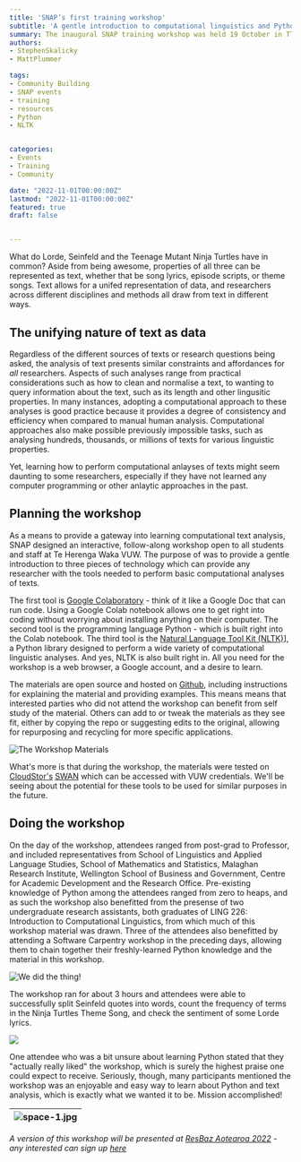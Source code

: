 ```yaml
---
title: 'SNAP’s first training workshop'
subtitle: 'A gentle introduction to computational linguistics and Python’s Natural language Tool Kit (NLTK) with Stephen Skalicky'
summary: The inaugural SNAP training workshop was held 19 October in TTR106
authors:
- StephenSkalicky
- MattPlummer

tags:
- Community Building
- SNAP events
- training
- resources
- Python
- NLTK


categories:
- Events
- Training
- Community 

date: "2022-11-01T00:00:00Z"
lastmod: "2022-11-01T00:00:00Z"
featured: true
draft: false


---
```


What do Lorde, Seinfeld and the Teenage Mutant Ninja Turtles have in common? Aside from being awesome, properties of all three can be represented as text, whether that be song lyrics, episode scripts, or theme songs. Text allows for a unifed representation of data, and researchers across different disciplines and methods all draw from text in different ways.

## The unifying nature of text as data

Regardless of the different sources of texts or research questions being asked, the analysis of text presents similar constraints and affordances for *all* researchers. Aspects of such analyses range from practical considerations such as how to clean and normalise a text, to wanting to query information about the text, such as its length and other lingusitic properties. In many instances, adopting a computational approach to these analyses is good practice because it provides a degree of consistency and efficiency when compared to manual human analysis. Computational approaches also make possible previously impossible tasks, such as analysing hundreds, thousands, or millions of texts for various linguistic properties. 

Yet, learning how to perform computational anlayses of texts might seem daunting to some researchers, especially if they have not learned any computer programming or other anlaytic approaches in the past. 

## Planning the workshop

As a means to provide a gateway into learning computational text analysis, SNAP designed an interactive, follow-along workshop open to all students and staff at Te Herenga Waka VUW. The purpose of was to provide a gentle introduction to three pieces of technology which can provide any researcher with the tools needed to perform basic computational analyses of texts. 

The first tool is [Google Colaboratory](https://colab.research.google.com/) - think of it like a Google Doc that can run code. Using a Google Colab notebook allows one to get right into coding without worrying about installing anything on their computer. The second tool is the programming language Python - which is built right into the Colab notebook. The third tool is the [Natural Language Tool Kit (NLTK)](https://www.nltk.org/)], a Python library designed to perform a wide variety of computational linguistic analyses. And yes, NLTK is also built right in. All you need for the workshop is a web browser, a Google account, and a desire to learn. 

The materials are open source and hosted on [Github](https://github.com/scskalicky/SNAP-CL), including instructions for explaining the material and providing examples. This means means that interested parties who did not attend the workshop can benefit from self study of the material. Others can add to or tweak the materials as they see fit, either by copying the repo or suggesting edits to the original, allowing for repurposing and recycling for more specific applications. 

![The Workshop Materials](https://i.imgur.com/ZKjxMkO.png)

What's more is that during the workshop, the materials were tested on [CloudStor's](https://www.aarnet.edu.au/cloudstor) [SWAN](https://www.aarnet.edu.au/data-analysis-in-cloudstor-swan-is-ready-for-researchers) which can be accessed with VUW credentials. We'll be seeing about the potential for these tools to be used for similar purposes in the future. 

## Doing the workshop

On the day of the workshop, attendees ranged from post-grad to Professor, and included representatives from School of Linguistics and Applied Language Studies, School of Mathematics and Statistics, Malaghan Research Institute, Wellington School of Business and Government, Centre for Academic Development and the Research Office. Pre-existing knowledge of Python among the attendees ranged from zero to heaps, and as such the workshop also benefitted from the presense of two undergraduate research assistants, both graduates of LING 226: Introduction to Computational Linguistics, from which much of this workshop material was drawn. Three of the attendees also benefitted by attending a Software Carpentry workshop in the preceding days, allowing them to chain together their freshly-learned Python knowledge and the material in this workshop. 

![We did the thing!](https://i.imgur.com/g888CVf.jpg)

The workshop ran for about 3 hours and attendees were able to successfully split Seinfeld quotes into words, count the frequency of terms in the Ninja Turtles Theme Song, and check the sentiment of some Lorde lyrics. 

![](https://i.imgur.com/CpEnRyj.png)

One attendee who was a bit unsure about learning Python stated that they "actually really liked" the workshop, which is surely the highest praise one could expect to receive. Seriously, though, many participants mentioned the workshop was an enjoyable and easy way to learn about Python and text analysis, which is exactly what we wanted it to be. Mission accomplished!

| ![space-1.jpg](https://i.imgur.com/1HQIHBX.jpg) |
|:--:|

*A version of this workshop will be presented at [ResBaz Aotearoa 2022](https://resbaz.auckland.ac.nz/) - any interested can sign up [here](https://resbaz.auckland.ac.nz/schedule/#session-103)*
